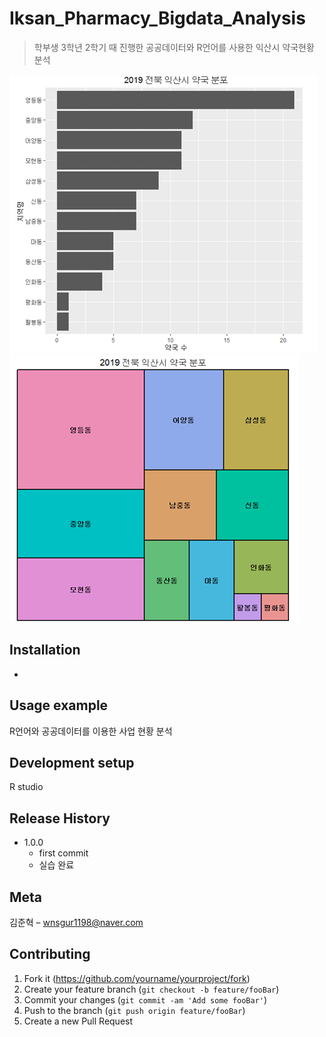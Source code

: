 # Iksan_Pharmacy_Bigdata_Analysis
> 학부생 3학년 2학기 때 진행한 공공데이터와 R언어를 사용한 익산시 약국현황 분석

![](readme-img/header1.png)
![](readme-img/header2.png)

## Installation

-

## Usage example

R언어와 공공데이터를 이용한 사업 현황 분석

## Development setup

R studio

## Release History

* 1.0.0
    * first commit
    * 실습 완료

## Meta

김준혁 – wnsgur1198@naver.com

## Contributing

1. Fork it (<https://github.com/yourname/yourproject/fork>)
2. Create your feature branch (`git checkout -b feature/fooBar`)
3. Commit your changes (`git commit -am 'Add some fooBar'`)
4. Push to the branch (`git push origin feature/fooBar`)
5. Create a new Pull Request

<!-- Markdown link & img dfn's -->
